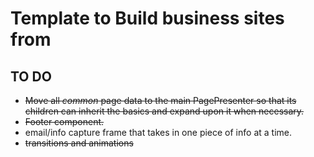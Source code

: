 # Template to Build business sites from

## TO DO
- ~~Move all *common* page data to the main PagePresenter so that its children can inherit the basics and expand upon it when necessary.~~
- ~~Footer component.~~
- email/info capture frame that takes in one piece of info at a time.
- ~~transitions and animations~~
